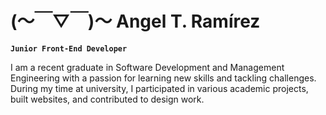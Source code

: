 # (～￣▽￣)～ Angel T. Ramírez

**`Junior Front-End Developer`**

I am a recent graduate in Software Development and Management Engineering with a passion for learning new skills and tackling challenges. During my time at university, I participated in various academic projects, built websites, and contributed to design work.

<!--
**AngelTaRa99/AngelTaRa99** is a ✨ _special_ ✨ repository because its `README.md` (this file) appears on your GitHub profile.

Here are some ideas to get you started:

- 🔭 I’m currently working on ...
- 🌱 I’m currently learning ...
- 👯 I’m looking to collaborate on ...
- 🤔 I’m looking for help with ...
- 💬 Ask me about ...
- 📫 How to reach me: ...
- 😄 Pronouns: ...
- ⚡ Fun fact: ...
-->
